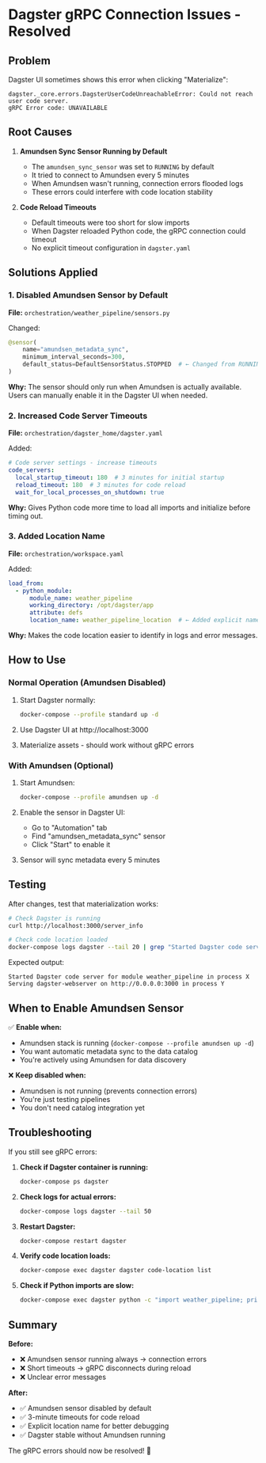 # Dagster gRPC Connection Issues - Resolved

## Problem

Dagster UI sometimes shows this error when clicking "Materialize":

```
dagster._core.errors.DagsterUserCodeUnreachableError: Could not reach user code server. 
gRPC Error code: UNAVAILABLE
```

## Root Causes

1. **Amundsen Sync Sensor Running by Default**
   - The `amundsen_sync_sensor` was set to `RUNNING` by default
   - It tried to connect to Amundsen every 5 minutes
   - When Amundsen wasn't running, connection errors flooded logs
   - These errors could interfere with code location stability

2. **Code Reload Timeouts**
   - Default timeouts were too short for slow imports
   - When Dagster reloaded Python code, the gRPC connection could timeout
   - No explicit timeout configuration in `dagster.yaml`

## Solutions Applied

### 1. Disabled Amundsen Sensor by Default

**File:** `orchestration/weather_pipeline/sensors.py`

Changed:
```python
@sensor(
    name="amundsen_metadata_sync", 
    minimum_interval_seconds=300,
    default_status=DefaultSensorStatus.STOPPED  # ← Changed from RUNNING
)
```

**Why:** The sensor should only run when Amundsen is actually available. Users can manually enable it in the Dagster UI when needed.

### 2. Increased Code Server Timeouts

**File:** `orchestration/dagster_home/dagster.yaml`

Added:
```yaml
# Code server settings - increase timeouts
code_servers:
  local_startup_timeout: 180  # 3 minutes for initial startup
  reload_timeout: 180  # 3 minutes for code reload
  wait_for_local_processes_on_shutdown: true
```

**Why:** Gives Python code more time to load all imports and initialize before timing out.

### 3. Added Location Name

**File:** `orchestration/workspace.yaml`

Added:
```yaml
load_from:
  - python_module:
      module_name: weather_pipeline
      working_directory: /opt/dagster/app
      attribute: defs
      location_name: weather_pipeline_location  # ← Added explicit name
```

**Why:** Makes the code location easier to identify in logs and error messages.

## How to Use

### Normal Operation (Amundsen Disabled)

1. Start Dagster normally:
   ```bash
   docker-compose --profile standard up -d
   ```

2. Use Dagster UI at http://localhost:3000
3. Materialize assets - should work without gRPC errors

### With Amundsen (Optional)

1. Start Amundsen:
   ```bash
   docker-compose --profile amundsen up -d
   ```

2. Enable the sensor in Dagster UI:
   - Go to "Automation" tab
   - Find "amundsen_metadata_sync" sensor
   - Click "Start" to enable it

3. Sensor will sync metadata every 5 minutes

## Testing

After changes, test that materialization works:

```bash
# Check Dagster is running
curl http://localhost:3000/server_info

# Check code location loaded
docker-compose logs dagster --tail 20 | grep "Started Dagster code server"
```

Expected output:
```
Started Dagster code server for module weather_pipeline in process X
Serving dagster-webserver on http://0.0.0.0:3000 in process Y
```

## When to Enable Amundsen Sensor

✅ **Enable when:**
- Amundsen stack is running (`docker-compose --profile amundsen up -d`)
- You want automatic metadata sync to the data catalog
- You're actively using Amundsen for data discovery

❌ **Keep disabled when:**
- Amundsen is not running (prevents connection errors)
- You're just testing pipelines
- You don't need catalog integration yet

## Troubleshooting

If you still see gRPC errors:

1. **Check if Dagster container is running:**
   ```bash
   docker-compose ps dagster
   ```

2. **Check logs for actual errors:**
   ```bash
   docker-compose logs dagster --tail 50
   ```

3. **Restart Dagster:**
   ```bash
   docker-compose restart dagster
   ```

4. **Verify code location loads:**
   ```bash
   docker-compose exec dagster dagster code-location list
   ```

5. **Check if Python imports are slow:**
   ```bash
   docker-compose exec dagster python -c "import weather_pipeline; print('OK')"
   ```

## Summary

**Before:**
- ❌ Amundsen sensor running always → connection errors
- ❌ Short timeouts → gRPC disconnects during reload
- ❌ Unclear error messages

**After:**
- ✅ Amundsen sensor disabled by default
- ✅ 3-minute timeouts for code reload
- ✅ Explicit location name for better debugging
- ✅ Dagster stable without Amundsen running

The gRPC errors should now be resolved! 🎉
